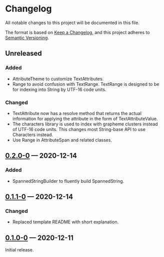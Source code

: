 # Changelog

All notable changes to this project will be documented in this file.

The format is based on [Keep a Changelog](https://keepachangelog.com/en/1.0.0/),
and this project adheres to [Semantic Versioning](https://semver.org/spec/v2.0.0.html).

## Unreleased

### Added

- AttributeTheme to customize TextAttributes.
- Range to avoid confusion with TextRange.
  TextRange is designed to be for indexing into String by UTF-16 code units.

### Changed

- TextAttribute now has a resolve method that returns the actual information for
  applying the attribute in the form of TextAttributeValue.
- The characters library is used to index with grapheme clusters instead of UTF-16 code units.
  This changes most String-base API to use Characters instead.
- Use Range in AttributeSpan and related classes.

## [0.2.0-0] — 2020-12-14

### Added

- SpannedStringBuilder to fluently build SpannedString.

## [0.1.1-0] — 2020-12-14

### Changed

- Replaced template README with short explanation.

## [0.1.0-0] — 2020-12-11

Initial release.

[Unreleased]: https://github.com/Jjagg/boustro/tree/main/packages/flutter_spanned_controller
[0.2.0-0]: https://github.com/Jjagg/boustro/tree/release_fsp_v0.2.0-0/packages/flutter_spanned_controller
[0.1.1-0]: https://github.com/Jjagg/boustro/tree/release_fsp_v0.1.1-0/packages/flutter_spanned_controller
[0.1.0-0]: https://github.com/Jjagg/boustro/tree/9aa26d5459ecf7447bd8accc6fc31938b1d6d5aa/packages/flutter_spanned_controller
